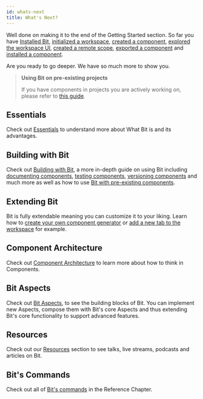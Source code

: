 ```yaml
---
id: whats-next
title: What's Next?
---
```


Well done on making it to the end of the Getting Started section. So far you have [Installed Bit](installing-bit), [initialized a workspace](initializing-workspace), [created a component](creating-components), [explored the workspace UI](workspace-ui), [created a remote scope](creating-components), [exported a component](exporting-components) and [installed a component](installing-components).

Are you ready to go deeper. We have so much more to show you.

> **Using Bit on pre-existing projects**
>
> If you have components in projects you are actively working on, please refer to [this guide](/reference/pre-existing-components).

## Essentials

Check out [Essentials](/essentials/what-is-bit) to understand more about What Bit is and its advantages.

## Building with Bit

Check out [Building with Bit](https://bit-workspace/manage-workspace), a more in-depth guide on using Bit including [documenting components](/bit-components/documenting-components), [testing components](/bit-components/testing-components), [versioning components](https://bit-components/versioning-components) and much more as well as how to use [Bit with pre-existing components](/reference/pre-existing-components).

## Extending Bit

Bit is fully extendable meaning you can customize it to your liking. Learn how to [create your own component generator](/extending-bit/creating-a-custom-generator) or [add a new tab to the workspace](/extending-bit/adding-a-new-tab) for example.

## Component Architecture

Check out [Component Architecture](/component-architecture/thinking-in-components) to learn more about how to think in Components.

## Bit Aspects

Check out [Bit Aspects](/aspects/aspects-overview), to see the building blocks of Bit. You can implement new Aspects, compose them with Bit's core Aspects and thus extending Bit's core functionality to support advanced features.

## Resources

Check out our [Resources](/resources/conference-talks) section to see talks, live streams, podcasts and articles on Bit.

## Bit's Commands

Check out all of [Bit's commands](/reference/commands) in the Reference Chapter.

<!-- ## Tutorials

Want to see a demo project on how we use React hooks in a Bit? Check out our [Tech Jokes Tutorial](/tutorials/react/tech-jokes/03-install-bit). -->

